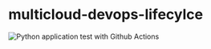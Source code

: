 # multicloud-devops-lifecylce

![Python application test with Github Actions](https://github.com/EduardoSPN/multicloud-devops-lifecylce/workflows/Python%20application%20test%20with%20Github%20Actions/badge.svg)
